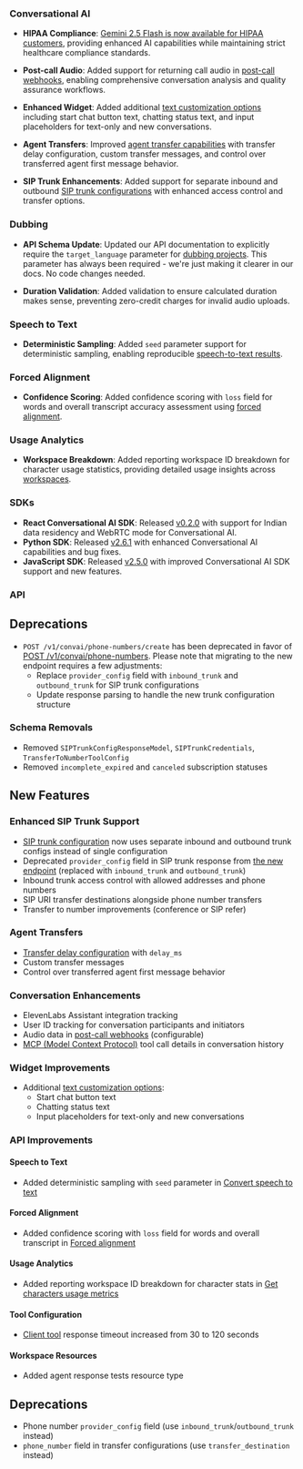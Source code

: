 ### Conversational AI

- **HIPAA Compliance**: [Gemini 2.5 Flash is now available for HIPAA customers](/docs/conversational-ai/legal/hipaa), providing enhanced AI capabilities while maintaining strict healthcare compliance standards.

- **Post-call Audio**: Added support for returning call audio in [post-call webhooks](/docs/conversational-ai/workflows/post-call-webhooks), enabling comprehensive conversation analysis and quality assurance workflows.

- **Enhanced Widget**: Added additional [text customization options](/docs/conversational-ai/customization/widget) including start chat button text, chatting status text, and input placeholders for text-only and new conversations.

- **Agent Transfers**: Improved [agent transfer capabilities](/docs/conversational-ai/customization/tools/agent-transfer) with transfer delay configuration, custom transfer messages, and control over transferred agent first message behavior.

- **SIP Trunk Enhancements**: Added support for separate inbound and outbound [SIP trunk configurations](/docs/conversational-ai/phone-numbers/sip-trunking) with enhanced access control and transfer options.

### Dubbing

- **API Schema Update**: Updated our API documentation to explicitly require the `target_language` parameter for [dubbing projects](/docs/capabilities/dubbing). This parameter has always been required - we're just making it clearer in our docs. No code changes needed.

- **Duration Validation**: Added validation to ensure calculated duration makes sense, preventing zero-credit charges for invalid audio uploads.

### Speech to Text

- **Deterministic Sampling**: Added `seed` parameter support for deterministic sampling, enabling reproducible [speech-to-text results](/docs/capabilities/speech-to-text).

### Forced Alignment

- **Confidence Scoring**: Added confidence scoring with `loss` field for words and overall transcript accuracy assessment using [forced alignment](/docs/capabilities/forced-alignment).

### Usage Analytics

- **Workspace Breakdown**: Added reporting workspace ID breakdown for character usage statistics, providing detailed usage insights across [workspaces](/docs/product-guides/administration/workspaces/overview).

### SDKs

- **React Conversational AI SDK**: Released [v0.2.0](https://github.com/elevenlabs/packages/releases/tag/%40elevenlabs%2Freact%400.2.0) with support for Indian data residency and WebRTC mode for Conversational AI.
- **Python SDK**: Released [v2.6.1](https://github.com/elevenlabs/elevenlabs-python/releases) with enhanced Conversational AI capabilities and bug fixes.
- **JavaScript SDK**: Released [v2.5.0](https://github.com/elevenlabs/elevenlabs-js/releases) with improved Conversational AI SDK support and new features.

### API

<Accordion title="View API changes">

## Deprecations 

- `POST /v1/convai/phone-numbers/create` has been deprecated in favor of [POST /v1/convai/phone-numbers](/docs/api-reference/phone-numbers/create). Please note that migrating to the new endpoint requires a few adjustments:
  - Replace `provider_config` field with `inbound_trunk` and `outbound_trunk` for SIP trunk configurations
  - Update response parsing to handle the new trunk configuration structure 

### Schema Removals

- Removed `SIPTrunkConfigResponseModel`, `SIPTrunkCredentials`, `TransferToNumberToolConfig`
- Removed `incomplete_expired` and `canceled` subscription statuses

## New Features

### Enhanced SIP Trunk Support

- [SIP trunk configuration](/docs/conversational-ai/phone-numbers/sip-trunking) now uses separate inbound and outbound trunk configs instead of single configuration
- Deprecated `provider_config` field in SIP trunk response from [the new endpoint](/docs/api-reference/phone-numbers/create) (replaced with `inbound_trunk` and `outbound_trunk`)
- Inbound trunk access control with allowed addresses and phone numbers
- SIP URI transfer destinations alongside phone number transfers
- Transfer to number improvements (conference or SIP refer)

### Agent Transfers

- [Transfer delay configuration](/docs/conversational-ai/customization/tools/agent-transfer) with `delay_ms`
- Custom transfer messages
- Control over transferred agent first message behavior

### Conversation Enhancements

- ElevenLabs Assistant integration tracking
- User ID tracking for conversation participants and initiators
- Audio data in [post-call webhooks](/docs/conversational-ai/workflows/post-call-webhooks) (configurable)
- [MCP (Model Context Protocol)](/docs/conversational-ai/customization/mcp) tool call details in conversation history

### Widget Improvements

- Additional [text customization options](/docs/conversational-ai/customization/widget):
  - Start chat button text
  - Chatting status text
  - Input placeholders for text-only and new conversations

### API Improvements

#### Speech to Text

- Added deterministic sampling with `seed` parameter in [Convert speech to text](/docs/api-reference/speech-to-text/convert)

#### Forced Alignment

- Added confidence scoring with `loss` field for words and overall transcript in [Forced alignment](/docs/api-reference/forced-alignment/create)

#### Usage Analytics

- Added reporting workspace ID breakdown for character stats in [Get characters usage metrics](/docs/api-reference/usage/get)

#### Tool Configuration

- [Client tool](/docs/conversational-ai/customization/tools/client-tools) response timeout increased from 30 to 120 seconds

#### Workspace Resources

- Added agent response tests resource type

## Deprecations

- Phone number `provider_config` field (use `inbound_trunk`/`outbound_trunk` instead)
- `phone_number` field in transfer configurations (use `transfer_destination` instead)

</Accordion>
